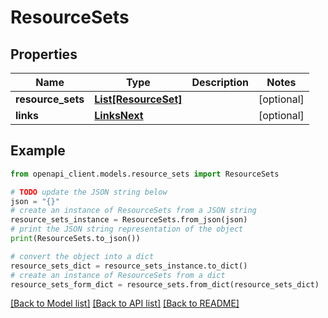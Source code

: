 # ResourceSets


## Properties

Name | Type | Description | Notes
------------ | ------------- | ------------- | -------------
**resource_sets** | [**List[ResourceSet]**](ResourceSet.md) |  | [optional] 
**links** | [**LinksNext**](LinksNext.md) |  | [optional] 

## Example

```python
from openapi_client.models.resource_sets import ResourceSets

# TODO update the JSON string below
json = "{}"
# create an instance of ResourceSets from a JSON string
resource_sets_instance = ResourceSets.from_json(json)
# print the JSON string representation of the object
print(ResourceSets.to_json())

# convert the object into a dict
resource_sets_dict = resource_sets_instance.to_dict()
# create an instance of ResourceSets from a dict
resource_sets_form_dict = resource_sets.from_dict(resource_sets_dict)
```
[[Back to Model list]](../README.md#documentation-for-models) [[Back to API list]](../README.md#documentation-for-api-endpoints) [[Back to README]](../README.md)


